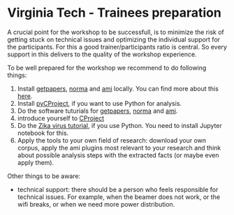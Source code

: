 Virginia Tech - Trainees preparation
==============================

A crucial point for the workshop to be successfull, is to minimize the risk of getting stuck on technical issues and optimizing the individual support for the participants. For this a good trainer/participants ratio is central. So every support in this delivers to the quality of the workshop experience.

To be well prepared for the workshop we recommend to do following things:
1. Install [getpapers](https://github.com/ContentMine/getpapers), [norma](https://github.com/ContentMine/norma) and [ami](https://github.com/ContentMine/ami) locally. You can find more about this [here](https://github.com/ContentMine/FutureTDM#option-1-install-software-locally-recommended).
2. Install [pyCProject](https://github.com/ContentMine/pyCProject), if you want to use Python for analysis.
3. Do the software tuturials for [getpapers](https://github.com/ContentMine/workshop-resources/blob/master/software-tutorials/getpapers/README.md), [norma](https://github.com/ContentMine/workshop-resources/blob/master/software-tutorials/norma/README.md) and [ami](https://github.com/ContentMine/workshop-resources/blob/master/software-tutorials/ami/README.md).
4. introduce yourself to [CProject](https://github.com/ContentMine/workshop-resources/blob/master/software-tutorials/cproject/README.md)
4. Do the [Zika virus tutorial](https://github.com/ContentMine/FutureTDM/tree/master/tutorial/zika), if you use Python. You need to install Jupyter notebook for this.
5. Apply the tools to your own field of research: download your own corpus, apply the ami plugins most relevant to your research and think about possible analysis steps with the extracted facts (or maybe even apply them).

Other things to be aware:
- technical support: there should be a person who feels responsible for technical issues. For example, when the beamer does not work, or the wifi breaks, or when we need more power distribution.


